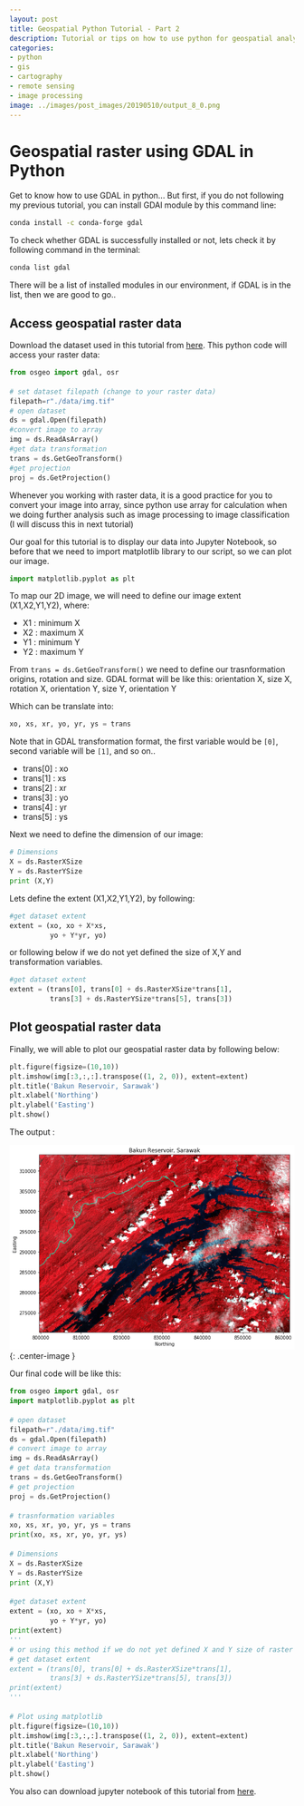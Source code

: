 ```yaml
---
layout: post
title: Geospatial Python Tutorial - Part 2
description: Tutorial or tips on how to use python for geospatial analysis.
categories:
- python
- gis
- cartography
- remote sensing
- image processing
image: ../images/post_images/20190510/output_8_0.png
---
```


# Geospatial raster using GDAL in Python

Get to know how to use GDAL in python... But first, if you do not following my previous tutorial, you can install GDAl module by this command line:

```bash
conda install -c conda-forge gdal
```

To check whether GDAL is successfully installed or not, lets check it by following command in the terminal:

```bash
conda list gdal
```
There will be a list of installed modules in our environment, if GDAL is in the list, then we are good to go..

## Access geospatial raster data

Download the dataset used in this tutorial from [here](../assets/data.rar). This python code will access your raster data:

```python
from osgeo import gdal, osr

# set dataset filepath (change to your raster data)
filepath=r"./data/img.tif"
# open dataset
ds = gdal.Open(filepath)
#convert image to array
img = ds.ReadAsArray()
#get data transformation
trans = ds.GetGeoTransform()
#get projection
proj = ds.GetProjection()
```

Whenever you working with raster data, it is a good practice for you to convert your image into array, since python use array for calculation when we doing further analysis such as image processing to image classification (I will discuss this in next tutorial)

Our goal for this tutorial is to display our data into Jupyter Notebook, so before that we need to import matplotlib library to our script, so we can plot our image.

```python
import matplotlib.pyplot as plt
```

To map our 2D image, we will need to define our image extent (X1,X2,Y1,Y2), where:
- X1 : minimum X
- X2 : maximum X
- Y1 : minimum Y
- Y2 : maximum Y

From `trans = ds.GetGeoTransform()` we need to define our trasnformation origins, rotation and size. GDAL format will be like this: orientation X, size X, rotation X, orientation Y, size Y, orientation Y

Which can be translate into:
```python
xo, xs, xr, yo, yr, ys = trans
```
Note that in GDAL transformation format, the first variable would be `[0]`, second variable will be `[1]`, and so on..

- trans[0] : xo
- trans[1] : xs
- trans[2] : xr
- trans[3] : yo
- trans[4] : yr
- trans[5] : ys

Next we need to define the dimension of our image:
```python
# Dimensions
X = ds.RasterXSize
Y = ds.RasterYSize
print (X,Y)
```
Lets define the extent (X1,X2,Y1,Y2), by following:
```python
#get dataset extent
extent = (xo, xo + X*xs,
          yo + Y*yr, yo)
```

or following below if we do not yet defined the size of X,Y and transformation variables.

```python
#get dataset extent
extent = (trans[0], trans[0] + ds.RasterXSize*trans[1],
          trans[3] + ds.RasterYSize*trans[5], trans[3])
```
## Plot geospatial raster data

Finally, we will able to plot our geospatial raster data by following below:
```python
plt.figure(figsize=(10,10))
plt.imshow(img[:3,:,:].transpose((1, 2, 0)), extent=extent)
plt.title('Bakun Reservoir, Sarawak')
plt.xlabel('Northing')
plt.ylabel('Easting')
plt.show()
```
The output :

![png](../images/post_images/20190510/output_8_0.png){: .center-image }

Our final code will be like this:
```python
from osgeo import gdal, osr
import matplotlib.pyplot as plt

# open dataset
filepath=r"./data/img.tif"
ds = gdal.Open(filepath)
# convert image to array
img = ds.ReadAsArray()
# get data transformation
trans = ds.GetGeoTransform()
# get projection
proj = ds.GetProjection()

# trasnformation variables
xo, xs, xr, yo, yr, ys = trans
print(xo, xs, xr, yo, yr, ys)

# Dimensions
X = ds.RasterXSize
Y = ds.RasterYSize
print (X,Y)

#get dataset extent
extent = (xo, xo + X*xs,
          yo + Y*yr, yo)
print(extent)
'''
# or using this method if we do not yet defined X and Y size of raster data.
# get dataset extent
extent = (trans[0], trans[0] + ds.RasterXSize*trans[1],
          trans[3] + ds.RasterYSize*trans[5], trans[3])
print(extent)
'''

# Plot using matplotlib
plt.figure(figsize=(10,10))
plt.imshow(img[:3,:,:].transpose((1, 2, 0)), extent=extent)
plt.title('Bakun Reservoir, Sarawak')
plt.xlabel('Northing')
plt.ylabel('Easting')
plt.show()
```
You also can download jupyter notebook of this tutorial from [here](../assets/tutorial/GDAL_raster.ipynb).

